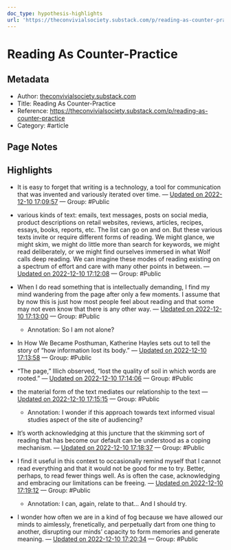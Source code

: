 ```yaml
---
doc_type: hypothesis-highlights
url: 'https://theconvivialsociety.substack.com/p/reading-as-counter-practice'
---
```


# Reading As Counter-Practice

## Metadata
- Author: [theconvivialsociety.substack.com]()
- Title: Reading As Counter-Practice
- Reference: https://theconvivialsociety.substack.com/p/reading-as-counter-practice
- Category: #article

## Page Notes
## Highlights
- It is easy to forget that writing is a technology, a tool for communication that was invented and variously iterated over time. — [Updated on 2022-12-10 17:09:57](https://hyp.is/F13LdnilEe25BIuzkq0DAA/theconvivialsociety.substack.com/p/reading-as-counter-practice) — Group: #Public

- various kinds of text: emails, text messages, posts on social media, product descriptions on retail websites, reviews, articles, recipes, essays, books, reports, etc. The list can go on and on. But these various texts invite or require different forms of reading. We might glance, we might skim, we might do little more than search for keywords, we might read deliberately, or we might find ourselves immersed in what Wolf calls deep reading. We can imagine these modes of reading existing on a spectrum of effort and care with many other points in between. — [Updated on 2022-12-10 17:12:08](https://hyp.is/ZXBYznilEe2t6xcROxKchA/theconvivialsociety.substack.com/p/reading-as-counter-practice) — Group: #Public

- When I do read something that is intellectually demanding, I find my mind wandering from the page after only a few moments. I assume that by now this is just how most people feel about reading and that some may not even know that there is any other way. — [Updated on 2022-12-10 17:13:00](https://hyp.is/hLxjHHilEe2iJIfXv5zr6w/theconvivialsociety.substack.com/p/reading-as-counter-practice) — Group: #Public
    - Annotation: So I am not alone?
- In How We Became Posthuman, Katherine Hayles sets out to tell the story of “how information lost its body.” — [Updated on 2022-12-10 17:13:58](https://hyp.is/py0zfHilEe2ZG6uFEDqZoQ/theconvivialsociety.substack.com/p/reading-as-counter-practice) — Group: #Public

- “The page,” Illich observed, “lost the quality of soil in which words are rooted.” — [Updated on 2022-12-10 17:14:06](https://hyp.is/q_OCqHilEe20EmOGdFG-KA/theconvivialsociety.substack.com/p/reading-as-counter-practice) — Group: #Public

- the material form of the text mediates our relationship to the text — [Updated on 2022-12-10 17:15:15](https://hyp.is/vk2zGnilEe2Huof6LWwLRQ/theconvivialsociety.substack.com/p/reading-as-counter-practice) — Group: #Public
    - Annotation: I wonder if this approach towards text informed visual studies aspect of the site of audiencing?
- It’s worth acknowledging at this juncture that the skimming sort of reading that has become our default can be understood as a coping mechanism. — [Updated on 2022-12-10 17:18:37](https://hyp.is/TY8BWnimEe2aleMFb9GYaQ/theconvivialsociety.substack.com/p/reading-as-counter-practice) — Group: #Public

- I find it useful in this context to occasionally remind myself that I cannot read everything and that it would not be good for me to try. Better, perhaps, to read fewer things well. As is often the case, acknowledging and embracing our limitations can be freeing. — [Updated on 2022-12-10 17:19:12](https://hyp.is/Yh6dQnimEe28Q_tybrgU9w/theconvivialsociety.substack.com/p/reading-as-counter-practice) — Group: #Public
    - Annotation: I can, again, relate to that… And I should try.
- I wonder how often we are in a kind of fog because we have allowed our minds to aimlessly, frenetically, and perpetually dart from one thing to another, disrupting our minds’ capacity to form memories and generate meaning. — [Updated on 2022-12-10 17:20:34](https://hyp.is/ktSC5HimEe2al39Xjtpnuw/theconvivialsociety.substack.com/p/reading-as-counter-practice) — Group: #Public



